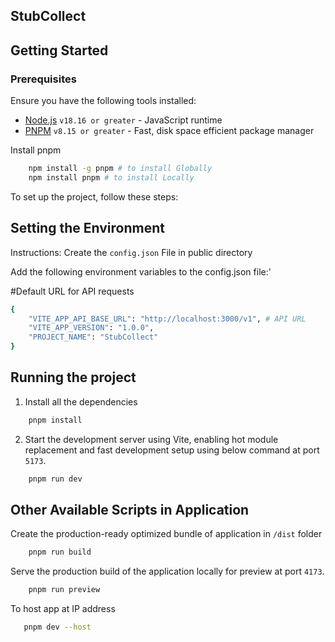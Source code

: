 ## StubCollect

## Getting Started

### Prerequisites

Ensure you have the following tools installed:

- [Node.js](https://nodejs.org/) `v18.16 or greater` - JavaScript runtime
- [PNPM](https://github.com/pnpm/pnpm) `v8.15 or greater` - Fast, disk space
  efficient package manager

Install pnpm

```bash
    npm install -g pnpm # to install Globally
    npm install pnpm # to install Locally
```

To set up the project, follow these steps:

## Setting the Environment

Instructions: Create the `config.json` File in public directory

Add the following environment variables to the config.json file:'

#Default URL for API requests

```bash
{
    "VITE_APP_API_BASE_URL": "http://localhost:3000/v1", # API URL
    "VITE_APP_VERSION": "1.0.0",
    "PROJECT_NAME": "StubCollect"
}
```

## Running the project

1. Install all the dependencies

```bash
    pnpm install
```

2. Start the development server using Vite, enabling hot module replacement and
   fast development setup using below command at port `5173`.

```bash
    pnpm run dev
```

## Other Available Scripts in Application

Create the production-ready optimized bundle of application in `/dist`
folder

```bash
    pnpm run build
```

Serve the production build of the application locally for preview at port
`4173`.

```bash
    pnpm run preview
```

To host app at IP address

```bash
   pnpm dev --host
```
